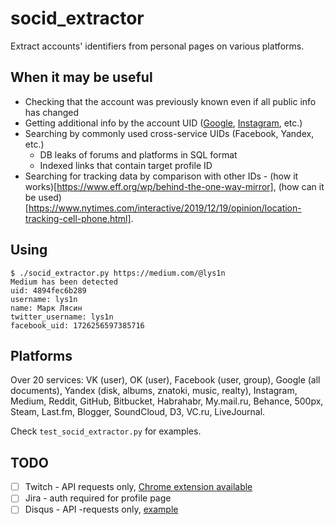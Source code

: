 # socid_extractor
Extract accounts' identifiers from personal pages on various platforms.

## When it may be useful

- Checking that the account was previously known even if all public info has changed
- Getting additional info by the account UID ([Google](https://medium.com/week-in-osint/getting-a-grasp-on-googleids-77a8ab707e43), [Instagram](https://osintcurio.us/2019/10/01/searching-instagram-part-2/), etc.)
- Searching by commonly used cross-service UIDs (Facebook, Yandex, etc.)
  - DB leaks of forums and platforms in SQL format
  - Indexed links that contain target profile ID
- Searching for tracking data by comparison with other IDs - (how it works)[https://www.eff.org/wp/behind-the-one-way-mirror], (how can it be used)[https://www.nytimes.com/interactive/2019/12/19/opinion/location-tracking-cell-phone.html].

## Using
```
$ ./socid_extractor.py https://medium.com/@lys1n
Medium has been detected
uid: 4894fec6b289
username: lys1n
name: Марк Лясин
twitter_username: lys1n
facebook_uid: 1726256597385716
```

## Platforms

Over 20 services: VK (user), OK (user), Facebook (user, group), Google (all documents), Yandex (disk, albums, znatoki, music, realty), Instagram, Medium, Reddit, GitHub, Bitbucket, Habrahabr, My.mail.ru, Behance, 500px, Steam, Last.fm, Blogger, SoundCloud, D3, VC.ru, LiveJournal.

Check `test_socid_extractor.py` for examples.

## TODO

- [ ] Twitch - API requests only, [Chrome extension available](https://chrome.google.com/webstore/detail/twitch-username-and-user/laonpoebfalkjijglbjbnkfndibbcoon)
- [ ] Jira - auth required for profile page
- [ ] Disqus - API -requests only, [example](https://disqus.com/api/3.0/users/details?user=username%3Arohfsim&attach=userFlaggedUser&api_key=E8Uh5l5fHZ6gD8U3KycjAIAk46f68Zw7C6eW8WSjZvCLXebZ7p0r1yrYDrLilk2F)

